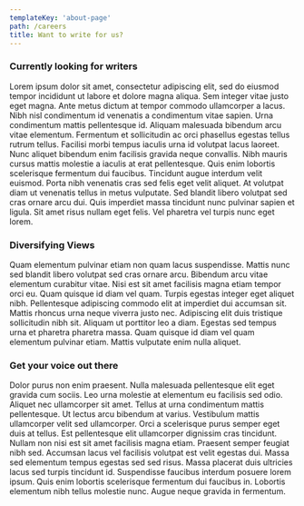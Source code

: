 ```yaml
---
templateKey: 'about-page'
path: /careers
title: Want to write for us?
---
```

### Currently looking for writers
Lorem ipsum dolor sit amet, consectetur adipiscing elit, sed do eiusmod tempor incididunt ut labore et dolore magna aliqua. Sem integer vitae justo eget magna. Ante metus dictum at tempor commodo ullamcorper a lacus. Nibh nisl condimentum id venenatis a condimentum vitae sapien. Urna condimentum mattis pellentesque id. Aliquam malesuada bibendum arcu vitae elementum. Fermentum et sollicitudin ac orci phasellus egestas tellus rutrum tellus. Facilisi morbi tempus iaculis urna id volutpat lacus laoreet. Nunc aliquet bibendum enim facilisis gravida neque convallis. Nibh mauris cursus mattis molestie a iaculis at erat pellentesque. Quis enim lobortis scelerisque fermentum dui faucibus. Tincidunt augue interdum velit euismod. Porta nibh venenatis cras sed felis eget velit aliquet. At volutpat diam ut venenatis tellus in metus vulputate. Sed blandit libero volutpat sed cras ornare arcu dui. Quis imperdiet massa tincidunt nunc pulvinar sapien et ligula. Sit amet risus nullam eget felis. Vel pharetra vel turpis nunc eget lorem.

### Diversifying Views
Quam elementum pulvinar etiam non quam lacus suspendisse. Mattis nunc sed blandit libero volutpat sed cras ornare arcu. Bibendum arcu vitae elementum curabitur vitae. Nisi est sit amet facilisis magna etiam tempor orci eu. Quam quisque id diam vel quam. Turpis egestas integer eget aliquet nibh. Pellentesque adipiscing commodo elit at imperdiet dui accumsan sit. Mattis rhoncus urna neque viverra justo nec. Adipiscing elit duis tristique sollicitudin nibh sit. Aliquam ut porttitor leo a diam. Egestas sed tempus urna et pharetra pharetra massa. Quam quisque id diam vel quam elementum pulvinar etiam. Mattis vulputate enim nulla aliquet.

### Get your voice out there
Dolor purus non enim praesent. Nulla malesuada pellentesque elit eget gravida cum sociis. Leo urna molestie at elementum eu facilisis sed odio. Aliquet nec ullamcorper sit amet. Tellus at urna condimentum mattis pellentesque. Ut lectus arcu bibendum at varius. Vestibulum mattis ullamcorper velit sed ullamcorper. Orci a scelerisque purus semper eget duis at tellus. Est pellentesque elit ullamcorper dignissim cras tincidunt. Nullam non nisi est sit amet facilisis magna etiam. Praesent semper feugiat nibh sed. Accumsan lacus vel facilisis volutpat est velit egestas dui. Massa sed elementum tempus egestas sed sed risus. Massa placerat duis ultricies lacus sed turpis tincidunt id. Suspendisse faucibus interdum posuere lorem ipsum. Quis enim lobortis scelerisque fermentum dui faucibus in. Lobortis elementum nibh tellus molestie nunc. Augue neque gravida in fermentum.